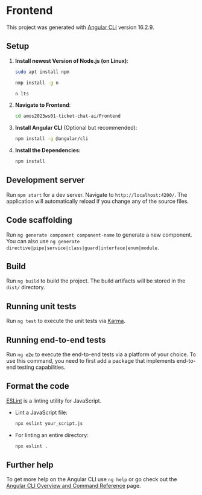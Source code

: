# Frontend

This project was generated with [Angular CLI](https://github.com/angular/angular-cli) version 16.2.9.

## Setup

1. **Install newest Version of Node.js (on Linux)**:

   ```bash
   sudo apt install npm
   ```
   ```bash
   nmp install -g n
   ```
   ```bash
   n lts
   ```

2. **Navigate to Frontend**:

   ```bash
   cd amos2023ws01-ticket-chat-ai/Frontend
   ```

3. **Install Angular CLI** (Optional but recommended):

    ```bash
    npm install -g @angular/cli
    ```

4. **Install the Dependencies:**

    ```bash
    npm install
    ```

## Development server

Run `npm start` for a dev server. Navigate to `http://localhost:4200/`. The application will automatically reload if you change any of the source files.

## Code scaffolding

Run `ng generate component component-name` to generate a new component. You can also use `ng generate directive|pipe|service|class|guard|interface|enum|module`.

## Build

Run `ng build` to build the project. The build artifacts will be stored in the `dist/` directory.

## Running unit tests

Run `ng test` to execute the unit tests via [Karma](https://karma-runner.github.io).

## Running end-to-end tests

Run `ng e2e` to execute the end-to-end tests via a platform of your choice. To use this command, you need to first add a package that implements end-to-end testing capabilities.

## Format the code

[ESLint](https://eslint.org/) is a linting utility for JavaScript.

- Lint a JavaScript file:
  ```bash
  npx eslint your_script.js
  ```

- For linting an entire directory:
  ```bash
  npx eslint .
  ```

## Further help

To get more help on the Angular CLI use `ng help` or go check out the [Angular CLI Overview and Command Reference](https://angular.io/cli) page.
